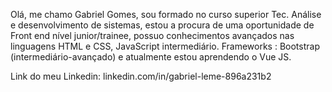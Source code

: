 Olá, me chamo Gabriel Gomes, sou formado no curso superior Tec. Análise e desenvolvimento de sistemas, estou a procura de uma oportunidade de Front end nível junior/trainee, possuo conhecimentos avançados nas linguagens HTML e CSS, JavaScript intermediário. Frameworks : Bootstrap (intermediário-avançado) e atualmente estou aprendendo o Vue JS.

Link do meu Linkedin: linkedin.com/in/gabriel-leme-896a231b2
